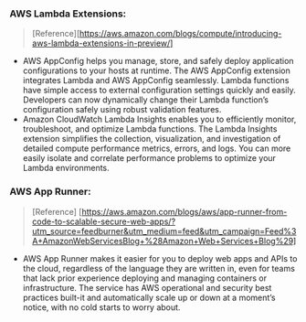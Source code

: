 ### AWS Lambda Extensions:
> [Reference][https://aws.amazon.com/blogs/compute/introducing-aws-lambda-extensions-in-preview/]
* AWS AppConfig helps you manage, store, and safely deploy application configurations to your hosts at runtime. 
The AWS AppConfig extension integrates Lambda and AWS AppConfig seamlessly. Lambda functions have simple access to external configuration settings quickly and easily. Developers can now dynamically change their Lambda function’s configuration safely using robust validation features.
* Amazon CloudWatch Lambda Insights enables you to efficiently monitor, troubleshoot, and optimize Lambda functions. The Lambda Insights extension simplifies the collection, visualization, and investigation of detailed compute performance metrics, errors, and logs. You can more easily isolate and correlate performance problems to optimize your Lambda environments.


### AWS App Runner:
> [Reference] [https://aws.amazon.com/blogs/aws/app-runner-from-code-to-scalable-secure-web-apps/?utm_source=feedburner&utm_medium=feed&utm_campaign=Feed%3A+AmazonWebServicesBlog+%28Amazon+Web+Services+Blog%29]
* AWS App Runner makes it easier for you to deploy web apps and APIs to the cloud, regardless of the language they are written in, even for teams that lack prior experience deploying and managing containers or infrastructure. The service has AWS operational and security best practices built-it and automatically scale up or down at a moment’s notice, with no cold starts to worry about.


